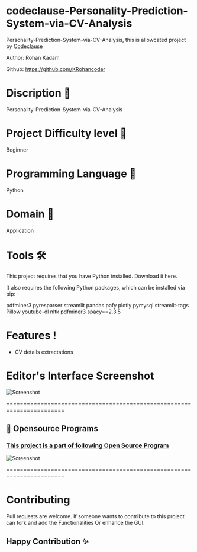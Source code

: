 # codeclause-Personality-Prediction-System-via-CV-Analysis

Personality-Prediction-System-via-CV-Analysis, this is allowcated project by [Codeclause](https://codeclause.com/) 

Author: Rohan Kadam

Github: https://github.com/KRohancoder

# Discription 📀
Personality-Prediction-System-via-CV-Analysis

# Project Difficulty level 🥇
Beginner

# Programming Language 🐍
Python

# Domain 🏥
Application

# Tools 🛠
This project requires that you have Python installed. Download it here.

It also requires the following Python packages, which can be installed via pip:

pdfminer3
pyresparser
streamlit
pandas
pafy
plotly
pymysql
streamlit-tags
Pillow
youtube-dl
nltk
pdfminer3
spacy==2.3.5



# Features !

- CV details extractations

# Editor's Interface Screenshot

![Screenshot](c10.PNG)

=======================================================================

## 📌 Opensource Programs

### [This project is a part of following Open Source Program](https://codeclause.com/)

![Screenshot](codeclause.jpg)


=======================================================================

# Contributing
Pull requests are welcome. If someone wants to contribute to this project can fork and add the Functionalities Or enhance the GUI.

## Happy Contribution ✨
